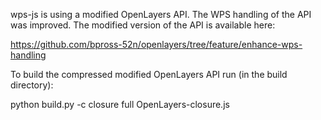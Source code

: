 wps-js is using a modified OpenLayers API. The WPS handling of the API was improved.
The modified version of the API is available here:

https://github.com/bpross-52n/openlayers/tree/feature/enhance-wps-handling

To build the compressed modified OpenLayers API run (in the build directory):

python build.py -c closure full OpenLayers-closure.js
